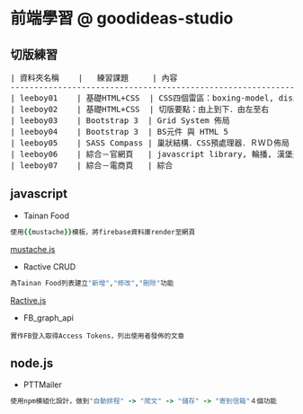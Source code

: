 # 前端學習 @ goodideas-studio

## 切版練習
<pre>
| 資料夾名稱    |   練習課題     | 內容
----------------------------------------------------------------------------------------------
| leeboy01    | 基礎HTML+CSS  | CSS四個雷區：boxing-model, display, position, Float and clear
| leeboy02    | 基礎HTML+CSS  | 切版要點：由上到下．由左至右
| leeboy03    | Bootstrap 3  | Grid System 佈局
| leeboy04    | Bootstrap 3  | BS元件 與 HTML 5
| leeboy05    | SASS Compass | 巢狀結構．CSS預處理器．ＲＷＤ佈局
| leeboy06    | 綜合－官網頁   | javascript library, 輪播, 漢堡選單
| leeboy07    | 綜合－電商頁   | 綜合
</pre>

## javascript
* Tainan Food
```ruby
使用{{mustache}}模板，將firebase資料庫render至網頁 
```
[mustache.js](https://github.com/janl/mustache.js/)
* Ractive CRUD
```ruby
為Tainan Food列表建立"新增","修改","刪除"功能 
```
[Ractive.js](http://www.ractivejs.org/)
* FB_graph_api
```erb
實作FB登入取得Access Tokens，列出使用者發佈的文章 
```
## node.js
* PTTMailer
```ruby
使用npm模組化設計，做到"自動排程" -> "爬文" -> "儲存" -> "寄到信箱"４個功能 
```
